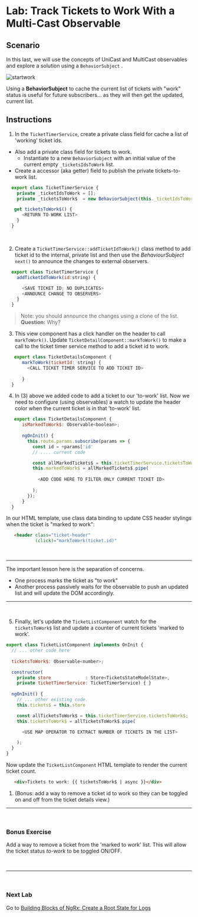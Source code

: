 # Lab: Track Tickets to Work With a Multi-Cast Observable

## Scenario

In this last, we will use the concepts of UniCast and MultiCast observables and explore a solution using a `BehaviorSubject` .

![startwork](https://user-images.githubusercontent.com/210413/35168754-c42e14b6-fd1f-11e7-93e8-af0836b3ff3c.jpg)

Using a **BehaviorSubject** to cache the current list of tickets with "work" status is useful for future subscribers... as they will then get the updated, current list.


## Instructions
1. In the `TicketTimerService`, create a private class field for cache a list of 'working' ticket ids.

  *  Also add a private class field for tickets to work. 
     *  Instantiate to a new `BehaviorSubject` with an initial value of the current empty `_ticketsIdsToWork` list.
  *  Create a accessor (aka getter) field to publish the private tickets-to-work list.


  ```js
    export class TicketTimerService {
      private _ticketIdsToWork = [];
      private _ticketsToWork$  = new BehaviorSubject(this._ticketIdsToWork);

     get ticketsToWork$() {
        <RETURN TO-WORK LIST>
      }
    }
  ```    

  <br/>

2. Create a `TicketTimerService::addTicketIdToWork()` class method to add ticket id to the internal, private list and then use the *BehaviourSubject* `next()` to announce the changes to external observers.


  ```js
    export class TicketTimerService {
      addTicketIdToWork(id:string) {

        <SAVE TICKET ID; NO DUPLICATES>
        <ANNOUNCE CHANGE TO OBSERVERS>
      }
    }
 ```
 
 >  Note: you should announce the changes using a clone of the list. **Question:** Why?
 
 
3. This view component has a click handler on the header to call `markToWork()`. Update `TicketDetailComponent::markToWork()` to make a call to the ticket timer service method to add a ticket id to work.

  ```js
     export class TicketDetailsComponent {
        markToWork(ticketId: string) {                                                                                           
          <CALL TICKET TIMER SERVICE TO ADD TICKET ID>                                                                         
          
        }
    }
  ```

4. In (3) above we added code to add a ticket to our 'to-work' list. Now we need to configure (using observables) a watch to update the header color when the current ticket is in that 'to-work' list. 

  ```js
     export class TicketDetailsComponent {
        isMarkedToWork$: Observable<boolean>; 
        
        ngOnInit() {
          this.route.params.subscribe(params => {
            const id = +params['id'
            // .... current code

            const allMarkedTickets$ = this.ticketTimerService.ticketsToWork$;
            this.markedToWork$ = allMarkedTickets$.pipe(
            
              <ADD CODE HERE TO FILTER ONLY CURRENT TICKET ID>
              
            );
          });
        }
    }
  ```

In our HTML template, use class data binding to update CSS header stylings when the ticket is "marked to work":

  ```html
     <header class="ticket-header" 
             (click)="markToWork(ticket.id)"                                                                                                [class.marked]="markedToWork$ | async"> 
  ```
  
<br/>

---

The important lesson here is the separation of concerns. 

* One process marks the ticket as "to work"
* Another process passively waits for the observable to push an updated list and will update the DOM accordingly.

---

<br/>


5. Finally, let's update the `TicketListComponent` watch for the `ticketsToWork$` list and update a counter of current tickets 'marked to work'.

  ```js
  export class TicketListComponent implements OnInit {
    // ... other code here
    
    ticketsToWork$: Observable<number>;

    constructor(
      private store             : Store<TicketsStateModelState>, 
      private ticketTimerService: TicketTimerService) { }
    
    ngOnInit() {
      // ... other existing code.
      this.tickets$ = this.store

      const allTicketsToWork$ = this.ticketTimerService.ticketsToWork$;
      this.ticketsToWork$ = allTicketsToWork$.pipe(

        <USE MAP OPERATOR TO EXTRACT NUMBER OF TICKETS IN THE LIST>

      );
    }
  }
```

Now update the `TicketListComponent` HTML template to render the current ticket count.

  ```html
     <div>Tickets to work: {{ ticketsToWork$ | async }}</div> 
  ```

1. (Bonus: add a way to remove a ticket id to work so they can be toggled on and off from the ticket details view.)

----

<br/>

### Bonus Exercise

Add a way to remove a ticket from the 'marked to work' list. This will allow the ticket status *to-work* to be toggled ON/OFF.

<br/>

----

<br/>

### Next Lab

Go to [Building Blocks of NgRx: Create a Root State for Logs](/building-blocks-of-ngrx/lab-1.md)

